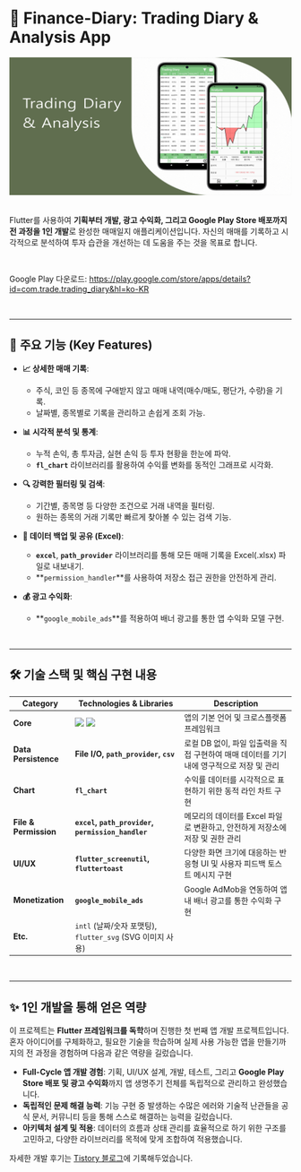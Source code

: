 # 📱 Finance-Diary: Trading Diary & Analysis App

<div align="center">
  <img src="docs/홍보용 사진/메인사진.png" width="800"/> 
</div>
<br/>

Flutter를 사용하여 **기획부터 개발, 광고 수익화, 그리고 Google Play Store 배포까지 전 과정을 1인 개발**로 완성한 매매일지 애플리케이션입니다. 자신의 매매를 기록하고 시각적으로 분석하여 투자 습관을 개선하는 데 도움을 주는 것을 목표로 합니다.

<br>

Google Play 다운로드: https://play.google.com/store/apps/details?id=com.trade.trading_diary&hl=ko-KR

<br>

---

## 🚀 주요 기능 (Key Features)

- **📈 상세한 매매 기록**:
  - 주식, 코인 등 종목에 구애받지 않고 매매 내역(매수/매도, 평단가, 수량)을 기록.
  - 날짜별, 종목별로 기록을 관리하고 손쉽게 조회 가능.

- **📊 시각적 분석 및 통계**:
  - 누적 손익, 총 투자금, 실현 손익 등 투자 현황을 한눈에 파악.
  - **`fl_chart`** 라이브러리를 활용하여 수익률 변화를 동적인 그래프로 시각화.

- **🔍 강력한 필터링 및 검색**:
  - 기간별, 종목명 등 다양한 조건으로 거래 내역을 필터링.
  - 원하는 종목의 거래 기록만 빠르게 찾아볼 수 있는 검색 기능.

- **💾 데이터 백업 및 공유 (Excel)**:
  - **`excel`**, **`path_provider`** 라이브러리를 통해 모든 매매 기록을 Excel(.xlsx) 파일로 내보내기.
  - **`permission_handler`**를 사용하여 저장소 접근 권한을 안전하게 관리.

- **💰 광고 수익화**:
  - **`google_mobile_ads`**를 적용하여 배너 광고를 통한 앱 수익화 모델 구현.

<br>

---

## 🛠️ 기술 스택 및 핵심 구현 내용

| Category | Technologies & Libraries | Description |
|---|---|---|
| **Core** | <img src="https://img.shields.io/badge/Dart-0175C2?style=for-the-badge&logo=dart&logoColor=white"/> <img src="https://img.shields.io/badge/Flutter-02569B?style=for-the-badge&logo=flutter&logoColor=white"/> | 앱의 기본 언어 및 크로스플랫폼 프레임워크 |
| **Data Persistence** | **File I/O, `path_provider`, `csv`** | 로컬 DB 없이, 파일 입출력을 직접 구현하여 매매 데이터를 기기 내에 영구적으로 저장 및 관리 |
| **Chart** | **`fl_chart`** | 수익률 데이터를 시각적으로 표현하기 위한 동적 라인 차트 구현 |
| **File & Permission** | **`excel`, `path_provider`, `permission_handler`** | 메모리의 데이터를 Excel 파일로 변환하고, 안전하게 저장소에 저장 및 권한 관리 |
| **UI/UX** | **`flutter_screenutil`, `fluttertoast`** | 다양한 화면 크기에 대응하는 반응형 UI 및 사용자 피드백 토스트 메시지 구현 |
| **Monetization** | **`google_mobile_ads`** | Google AdMob을 연동하여 앱 내 배너 광고를 통한 수익화 구현 |
| **Etc.** | `intl` (날짜/숫자 포맷팅), `flutter_svg` (SVG 이미지 사용) | |


<br>

---

## ✨ 1인 개발을 통해 얻은 역량

이 프로젝트는 **Flutter 프레임워크를 독학**하며 진행한 첫 번째 앱 개발 프로젝트입니다. 혼자 아이디어를 구체화하고, 필요한 기술을 학습하며 실제 사용 가능한 앱을 만들기까지의 전 과정을 경험하며 다음과 같은 역량을 길렀습니다.

- **Full-Cycle 앱 개발 경험**: 기획, UI/UX 설계, 개발, 테스트, 그리고 **Google Play Store 배포 및 광고 수익화**까지 앱 생명주기 전체를 독립적으로 관리하고 완성했습니다.
- **독립적인 문제 해결 능력**: 기능 구현 중 발생하는 수많은 에러와 기술적 난관들을 공식 문서, 커뮤니티 등을 통해 스스로 해결하는 능력을 길렀습니다.
- **아키텍처 설계 및 적용**: 데이터의 흐름과 상태 관리를 효율적으로 하기 위한 구조를 고민하고, 다양한 라이브러리를 목적에 맞게 조합하여 적용했습니다.

자세한 개발 후기는 [Tistory 블로그](https://stellacode.tistory.com/entry/App-%EB%A7%A4%EB%A7%A4%EC%9D%BC%EC%A7%80-%EC%BD%94%EC%9D%B8-%EC%A3%BC%EC%8B%9D-%EB%B6%84%EC%84%9D)에 기록해두었습니다.
